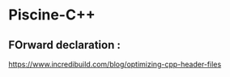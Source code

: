 # Piscine-C++

## FOrward declaration :
https://www.incredibuild.com/blog/optimizing-cpp-header-files
